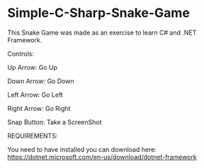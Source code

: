# Simple-C-Sharp-Snake-Game

This Snake Game was made as an exercise to learn C# and .NET Framework.

Controls:

Up Arrow: Go Up

Down Arrow: Go Down

Left Arrow: Go Left

Right Arrow: Go Right

Snap Button: Take a ScreenShot

REQUIREMENTS:

You need to have installed you can download here: https://dotnet.microsoft.com/en-us/download/dotnet-framework
